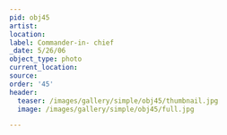 ```yaml
---
pid: obj45
artist:
location:
label: Commander-in- chief
_date: 5/26/06
object_type: photo
current_location:
source:
order: '45'
header:
  teaser: /images/gallery/simple/obj45/thumbnail.jpg
  image: /images/gallery/simple/obj45/full.jpg

---
```

